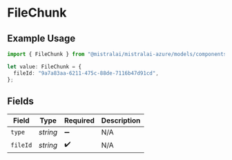 # FileChunk

## Example Usage

```typescript
import { FileChunk } from "@mistralai/mistralai-azure/models/components";

let value: FileChunk = {
  fileId: "9a7a83aa-6211-475c-88de-7116b47d91cd",
};
```

## Fields

| Field              | Type               | Required           | Description        |
| ------------------ | ------------------ | ------------------ | ------------------ |
| `type`             | *string*           | :heavy_minus_sign: | N/A                |
| `fileId`           | *string*           | :heavy_check_mark: | N/A                |
